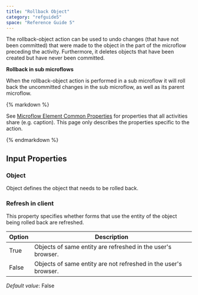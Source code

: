 ```yaml
---
title: "Rollback Object"
category: "refguide5"
space: "Reference Guide 5"
---
```



The rollback-object action can be used to undo changes (that have not been committed) that were made to the object in the part of the microflow preceding the activity. Furthermore, it deletes objects that have been created but have never been committed.

**Rollback in sub microflows**

When the rollback-object action is performed in a sub microflow it will roll back the uncommitted changes in the sub microflow, as well as its parent microflow.

<div class="alert alert-info">{% markdown %}

See [Microflow Element Common Properties](Microflow+Element+Common+Properties) for properties that all activities share (e.g. caption). This page only describes the properties specific to the action.

{% endmarkdown %}</div>

## Input Properties

### Object

Object defines the object that needs to be rolled back.

### Refresh in client

This property specifies whether forms that use the entity of the object being rolled back are refreshed.

<table><thead><tr><th class="confluenceTh">Option</th><th class="confluenceTh">Description</th></tr></thead><tbody><tr><td class="confluenceTd">True</td><td class="confluenceTd">Objects of same entity are refreshed in the user's browser.</td></tr><tr><td class="confluenceTd">False</td><td class="confluenceTd">Objects of same entity are not refreshed in the user's browser.</td></tr></tbody></table>

_Default value_: False